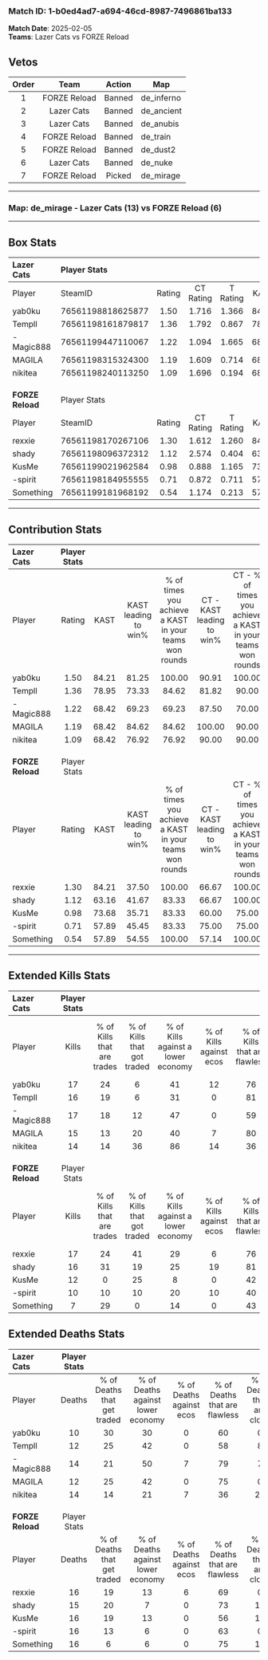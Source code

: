 ### Match ID: 1-b0ed4ad7-a694-46cd-8987-7496861ba133  
**Match Date**: 2025-02-05  
**Teams**: Lazer Cats vs FORZE Reload  

## Vetos  

| Order | Team | Action | Map |
| :---: | :--: | :----: | --- |
| 1 | FORZE Reload | Banned | de_inferno |
| 2 | Lazer Cats | Banned | de_ancient |
| 3 | Lazer Cats | Banned | de_anubis |
| 4 | FORZE Reload | Banned | de_train |
| 5 | FORZE Reload | Banned | de_dust2 |
| 6 | Lazer Cats | Banned | de_nuke |
| 7 | FORZE Reload | Picked | de_mirage |

---  

### **Map**: de_mirage - Lazer Cats (13) vs FORZE Reload (6)  
---  

## Box Stats  

| **Lazer Cats**   | Player Stats      |        |           |          |       |      |       |         |        |      |     |
| :- | :- | :-: | :-: | :-: | :-: | :-: | :-: | :-: | :-: | :-: | :-: |
| Player           | SteamID           | Rating | CT Rating | T Rating | KAST  | ADR  | Kills | Assists | Deaths | K/D  | HS% |
| yab0ku           | 76561198818625877 |  1.50  |   1.716   |  1.366   | 84.21 | 96.2 |  17   |    5    |   10   | 1.70 | 58  |
| Templl           | 76561198161879817 |  1.36  |   1.792   |  0.867   | 78.95 | 92.5 |  16   |    7    |   12   | 1.33 | 62  |
| -Magic888        | 76561199447110067 |  1.22  |   1.094   |  1.665   | 68.42 | 85.4 |  17   |    1    |   14   | 1.21 | 35  |
| MAGILA           | 76561198315324300 |  1.19  |   1.609   |  0.714   | 68.42 | 83.1 |  15   |    4    |   12   | 1.25 | 53  |
| nikitea          | 76561198240113250 |  1.09  |   1.696   |  0.194   | 68.42 | 84.7 |  14   |    2    |   14   | 1.00 | 64  |
|                  |                   |        |           |          |       |      |       |         |        |      |     |
|                  |                   |        |           |          |       |      |       |         |        |      |     |
|                  |                   |        |           |          |       |      |       |         |        |      |     |
| **FORZE Reload** | Player Stats      |        |           |          |       |      |       |         |        |      |     |
| Player           | SteamID           | Rating | CT Rating | T Rating | KAST  | ADR  | Kills | Assists | Deaths | K/D  | HS% |
| rexxie           | 76561198170267106 |  1.30  |   1.612   |  1.260   | 84.21 | 91.6 |  17   |    2    |   16   | 1.06 | 64  |
| shady            | 76561198096372312 |  1.12  |   2.574   |  0.404   | 63.16 | 87.2 |  16   |    2    |   15   | 1.07 | 43  |
| KusMe            | 76561199021962584 |  0.98  |   0.888   |  1.165   | 73.68 | 80.1 |  12   |    5    |   16   | 0.75 | 83  |
| -spirit          | 76561198184955555 |  0.71  |   0.872   |  0.711   | 57.89 | 63.5 |  10   |    4    |   16   | 0.63 | 60  |
| Something        | 76561199181968192 |  0.54  |   1.174   |  0.213   | 57.89 | 52.8 |   7   |    3    |   16   | 0.44 | 71  |
---  

## Contribution Stats  

| **Lazer Cats**   | Player Stats |       |                      |                                                        |                           |                                                             |                          |                                                            |
| :- | :-: | :-: | :-: | :-: | :-: | :-: | :-: | :-: |
| Player           |    Rating    | KAST  | KAST leading to win% | % of times you achieve a KAST in your teams won rounds | CT - KAST leading to win% | CT - % of times you achieve a KAST in your teams won rounds | T - KAST leading to win% | T - % of times you achieve a KAST in your teams won rounds |
| yab0ku           |     1.50     | 84.21 |        81.25         |                         100.00                         |           90.91           |                           100.00                            |          60.00           |                           100.00                           |
| Templl           |     1.36     | 78.95 |        73.33         |                         84.62                          |           81.82           |                            90.00                            |          50.00           |                           66.67                            |
| -Magic888        |     1.22     | 68.42 |        69.23         |                         69.23                          |           87.50           |                            70.00                            |          40.00           |                           66.67                            |
| MAGILA           |     1.19     | 68.42 |        84.62         |                         84.62                          |          100.00           |                            90.00                            |          50.00           |                           66.67                            |
| nikitea          |     1.09     | 68.42 |        76.92         |                         76.92                          |           90.00           |                            90.00                            |          33.33           |                           33.33                            |
|                  |              |       |                      |                                                        |                           |                                                             |                          |                                                            |
|                  |              |       |                      |                                                        |                           |                                                             |                          |                                                            |
|                  |              |       |                      |                                                        |                           |                                                             |                          |                                                            |
| **FORZE Reload** | Player Stats |       |                      |                                                        |                           |                                                             |                          |                                                            |
| Player           |    Rating    | KAST  | KAST leading to win% | % of times you achieve a KAST in your teams won rounds | CT - KAST leading to win% | CT - % of times you achieve a KAST in your teams won rounds | T - KAST leading to win% | T - % of times you achieve a KAST in your teams won rounds |
| rexxie           |     1.30     | 84.21 |        37.50         |                         100.00                         |           66.67           |                           100.00                            |          20.00           |                           100.00                           |
| shady            |     1.12     | 63.16 |        41.67         |                         83.33                          |           66.67           |                           100.00                            |          16.67           |                           50.00                            |
| KusMe            |     0.98     | 73.68 |        35.71         |                         83.33                          |           60.00           |                            75.00                            |          22.22           |                           100.00                           |
| -spirit          |     0.71     | 57.89 |        45.45         |                         83.33                          |           75.00           |                            75.00                            |          28.57           |                           100.00                           |
| Something        |     0.54     | 57.89 |        54.55         |                         100.00                         |           57.14           |                           100.00                            |          50.00           |                           100.00                           |
---  

## Extended Kills Stats  

| **Lazer Cats**   | Player Stats |                            |                            |                                    |                         |                              |                                 |                                       |                    |           |
| :- | :-: | :-: | :-: | :-: | :-: | :-: | :-: | :-: | :-: | :-: |
| Player           |    Kills     | % of Kills that are trades | % of Kills that got traded | % of Kills against a lower economy | % of Kills against ecos | % of Kills that are flawless | % of Kills that are close duels | % of Kills that are assisted by flash | Pistol Round Kills | AWP Kills |
| yab0ku           |      17      |             24             |             6              |                 41                 |           12            |              76              |               12                |                   0                   |         3          |     0     |
| Templl           |      16      |             19             |             6              |                 31                 |            0            |              81              |               13                |                   0                   |         1          |     0     |
| -Magic888        |      17      |             18             |             12             |                 47                 |            0            |              59              |                0                |                   0                   |         2          |     8     |
| MAGILA           |      15      |             13             |             20             |                 40                 |            7            |              80              |               13                |                   0                   |         1          |     0     |
| nikitea          |      14      |             14             |             36             |                 86                 |           14            |              36              |                7                |                   7                   |         0          |     0     |
|                  |              |                            |                            |                                    |                         |                              |                                 |                                       |                    |           |
|                  |              |                            |                            |                                    |                         |                              |                                 |                                       |                    |           |
|                  |              |                            |                            |                                    |                         |                              |                                 |                                       |                    |           |
| **FORZE Reload** | Player Stats |                            |                            |                                    |                         |                              |                                 |                                       |                    |           |
| Player           |    Kills     | % of Kills that are trades | % of Kills that got traded | % of Kills against a lower economy | % of Kills against ecos | % of Kills that are flawless | % of Kills that are close duels | % of Kills that are assisted by flash | Pistol Round Kills | AWP Kills |
| rexxie           |      17      |             24             |             41             |                 29                 |            6            |              76              |                0                |                   6                   |         1          |     0     |
| shady            |      16      |             31             |             19             |                 25                 |           19            |              81              |                0                |                   6                   |         2          |     3     |
| KusMe            |      12      |             0              |             25             |                 8                  |            0            |              42              |                0                |                   0                   |         1          |     0     |
| -spirit          |      10      |             10             |             10             |                 20                 |           10            |              40              |               20                |                  10                   |         2          |     0     |
| Something        |      7       |             29             |             0              |                 14                 |            0            |              43              |               43                |                   0                   |         1          |     0     |
## Extended Deaths Stats  

| **Lazer Cats**   | Player Stats |                             |                                   |                          |                               |                            |                           |               |
| :- | :-: | :-: | :-: | :-: | :-: | :-: | :-: | :-: |
| Player           |    Deaths    | % of Deaths that get traded | % of Deaths against lower economy | % of Deaths against ecos | % of Deaths that are flawless | % of Deaths that are close | % of Deaths while blinded | Deaths to AWP |
| yab0ku           |      10      |             30              |                30                 |            0             |              60               |             0              |             0             |       0       |
| Templl           |      12      |             25              |                42                 |            0             |              58               |             8              |             0             |       1       |
| -Magic888        |      14      |             21              |                50                 |            7             |              79               |             7              |             0             |       1       |
| MAGILA           |      12      |             25              |                42                 |            0             |              75               |             0              |             8             |       1       |
| nikitea          |      14      |             14              |                21                 |            7             |              36               |             21             |            14             |       0       |
|                  |              |                             |                                   |                          |                               |                            |                           |               |
|                  |              |                             |                                   |                          |                               |                            |                           |               |
|                  |              |                             |                                   |                          |                               |                            |                           |               |
| **FORZE Reload** | Player Stats |                             |                                   |                          |                               |                            |                           |               |
| Player           |    Deaths    | % of Deaths that get traded | % of Deaths against lower economy | % of Deaths against ecos | % of Deaths that are flawless | % of Deaths that are close | % of Deaths while blinded | Deaths to AWP |
| rexxie           |      16      |             19              |                13                 |            6             |              69               |             0              |             0             |       1       |
| shady            |      15      |             20              |                 7                 |            0             |              73               |             13             |             0             |       1       |
| KusMe            |      16      |             19              |                13                 |            0             |              56               |             19             |             0             |       4       |
| -spirit          |      16      |             13              |                 6                 |            0             |              63               |             0              |             6             |       1       |
| Something        |      16      |              6              |                 6                 |            0             |              75               |             13             |             0             |       1       |
